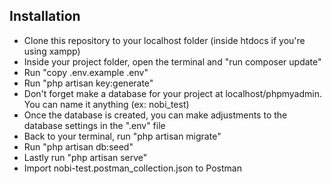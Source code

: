 ## Installation

- Clone this repository to your localhost folder (inside htdocs if you're using xampp)
- Inside your project folder, open the terminal and "run composer update"
- Run "copy .env.example .env"
- Run "php artisan key:generate"
- Don't forget make a database for your project at localhost/phpmyadmin. You can name it anything (ex: nobi_test)
- Once the database is created, you can make adjustments to the database settings in the ".env" file
- Back to your terminal, run "php artisan migrate"
- Run "php artisan db:seed"
- Lastly run "php artisan serve"
- Import nobi-test.postman_collection.json to Postman